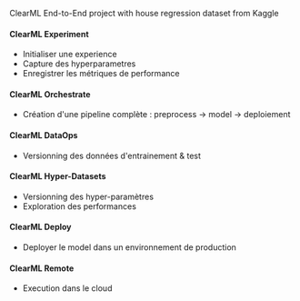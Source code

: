 ClearML End-to-End project with house regression dataset from Kaggle

#### ClearML Experiment
- Initialiser une experience
- Capture des hyperparametres
- Enregistrer les métriques de performance
#### ClearML Orchestrate
- Création d'une pipeline complète : preprocess -> model -> deploiement
#### ClearML DataOps
- Versionning des données d'entrainement & test
#### ClearML Hyper-Datasets
- Versionning des hyper-paramètres
- Exploration des performances
#### ClearML Deploy
- Deployer le model dans un environnement de production
#### ClearML Remote
- Execution dans le cloud 